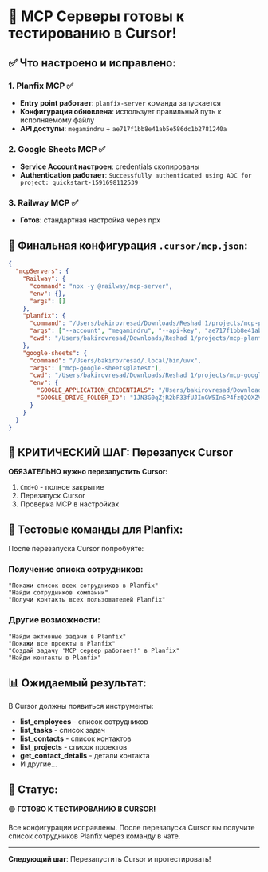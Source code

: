 # 🎉 MCP Серверы готовы к тестированию в Cursor!

## ✅ Что настроено и исправлено:

### 1. **Planfix MCP** ✅
- **Entry point работает**: `planfix-server` команда запускается
- **Конфигурация обновлена**: использует правильный путь к исполняемому файлу
- **API доступы**: `megamindru` + `ae717f1bb8e41ab5e586dc1b2781240a`

### 2. **Google Sheets MCP** ✅  
- **Service Account настроен**: credentials скопированы
- **Authentication работает**: `Successfully authenticated using ADC for project: quickstart-1591698112539`

### 3. **Railway MCP** ✅
- **Готов**: стандартная настройка через npx

## 🔧 Финальная конфигурация `.cursor/mcp.json`:

```json
{
  "mcpServers": {
    "Railway": {
      "command": "npx -y @railway/mcp-server",
      "env": {},
      "args": []
    },
    "planfix": {
      "command": "/Users/bakirovresad/Downloads/Reshad 1/projects/mcp-planfix/.venv/bin/planfix-server",
      "args": ["--account", "megamindru", "--api-key", "ae717f1bb8e41ab5e586dc1b2781240a"],
      "cwd": "/Users/bakirovresad/Downloads/Reshad 1/projects/mcp-planfix"
    },
    "google-sheets": {
      "command": "/Users/bakirovresad/.local/bin/uvx",
      "args": ["mcp-google-sheets@latest"],
      "cwd": "/Users/bakirovresad/Downloads/Reshad 1/projects/mcp-google-sheets",
      "env": {
        "GOOGLE_APPLICATION_CREDENTIALS": "/Users/bakirovresad/Downloads/Reshad 1/projects/mcp-google-sheets/google-service-account.json",
        "GOOGLE_DRIVE_FOLDER_ID": "1JN3G0qZjR2bP33fUJInGW5InSP4fzQ2QXZVoS7pIhGM"
      }
    }
  }
}
```

## 🚀 КРИТИЧЕСКИЙ ШАГ: Перезапуск Cursor

**ОБЯЗАТЕЛЬНО нужно перезапустить Cursor:**
1. `Cmd+Q` - полное закрытие
2. Перезапуск Cursor
3. Проверка MCP в настройках

## 🧪 Тестовые команды для Planfix:

После перезапуска Cursor попробуйте:

### Получение списка сотрудников:
```
"Покажи список всех сотрудников в Planfix"
"Найди сотрудников компании"
"Получи контакты всех пользователей Planfix"
```

### Другие возможности:
```
"Найди активные задачи в Planfix"
"Покажи все проекты в Planfix"
"Создай задачу 'MCP сервер работает!' в Planfix"
"Найди контакты в Planfix"
```

## 📊 Ожидаемый результат:

В Cursor должны появиться инструменты:
- **list_employees** - список сотрудников  
- **list_tasks** - список задач
- **list_contacts** - список контактов
- **list_projects** - список проектов
- **get_contact_details** - детали контакта
- И другие...

## 🎯 Статус: 

🟢 **ГОТОВО К ТЕСТИРОВАНИЮ В CURSOR!**

Все конфигурации исправлены. После перезапуска Cursor вы получите список сотрудников Planfix через команду в чате.

---
**Следующий шаг**: Перезапустить Cursor и протестировать!


